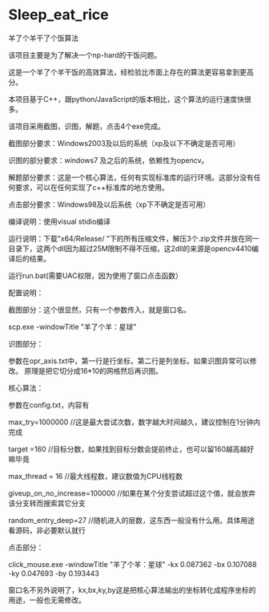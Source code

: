 # Sleep_eat_rice
羊了个羊干了个饭算法

该项目主要是为了解决一个np-hard的干饭问题。

这是一个羊了个羊干饭的高效算法，经检验比市面上存在的算法更容易拿到更高分。

本项目基于C++，跟python/JavaScript的版本相比，这个算法的运行速度快很多。

该项目采用截图，识图，解题，点击4个exe完成。

截图部分要求：Windows2003及以后的系统（xp及以下不确定是否可用）

识图的部分要求：windows7 及之后的系统，依赖性为opencv。

解题部分要求：这是一个核心算法，任何有实现标准库的运行环境。这部分没有任何要求，可以在任何实现了c++标准库的地方使用。

点击部分要求：Windows98及以后系统（xp下不确定是否可用）

编译说明：使用visual stidio编译

运行说明：下载"x64/Release/ "下的所有压缩文件，解压3个.zip文件并放在同一目录下，这两个dll因为超过25M限制不得不压缩，这2dll的来源是opencv4410编译后的结果。

运行run.bat(需要UAC权限，因为使用了窗口点击函数）

配置说明：

截图部分：这个很显然，只有一个参数传入，就是窗口名。

scp.exe -windowTitle "羊了个羊：星球"

识图部分：

参数在opr_axis.txt中，第一行是行坐标，第二行是列坐标，如果识图异常可以修改。 原理是把它切分成16*10的网格然后再识图。

核心算法：

参数在config.txt，内容有

max_try=1000000 //这是最大尝试次数，数字越大时间越久，建议控制在1分钟内完成

target =160 //目标分数，如果找到目标分数会提前终止，也可以留160越高越好嘛毕竟

max_thread = 16 //最大线程数，建议数值为CPU线程数

giveup_on_no_increase=100000 //如果在某个分支尝试超过这个值，就会放弃该分支转而搜索其它分支

random_entry_deep=27 //随机进入的层数，这东西一般没有什么用。具体用途看源码，非必要默认就行

点击部分：

click_mouse.exe -windowTitle "羊了个羊：星球" -kx 0.087362 -bx 0.107088 -ky 0.047693 -by 0.193443

窗口名不另外说明了，kx,bx,ky,by这是把核心算法输出的坐标转化成程序坐标的用途，一般也无需修改。

